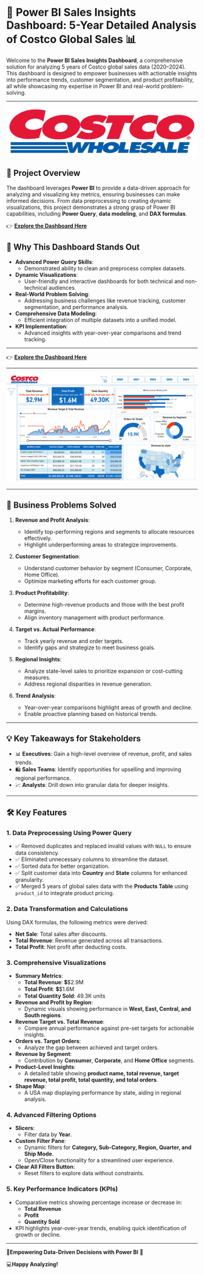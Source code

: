 # 🚀 **Power BI Sales Insights Dashboard: 5-Year Detailed Analysis of Costco Global Sales** 📊

Welcome to the **Power BI Sales Insights Dashboard**, a comprehensive solution for analyzing 5 years of Costco global sales data (2020–2024). This dashboard is designed to empower businesses with actionable insights into performance trends, customer segmentation, and product profitability, all while showcasing my expertise in Power BI and real-world problem-solving.

---
<div style="text-align: center;">
    <img src="Costco logo.png" alt="alt text" width="600" height="130">
</div>

## 🌟 **Project Overview**

The dashboard leverages **Power BI** to provide a data-driven approach for analyzing and visualizing key metrics, ensuring businesses can make informed decisions. From data preprocessing to creating dynamic visualizations, this project demonstrates a strong grasp of Power BI capabilities, including **Power Query**, **data modeling**, and **DAX formulas**.

👉 **[Explore the Dashboard Here](https://app.powerbi.com/view?r=eyJrIjoiZjQ4MTU3NDEtZmRhOS00MGUwLWI0OWUtYzNkNWY1MTU3YWEzIiwidCI6ImE4ZWVjMjgxLWFhYTMtNGRhZS1hYzliLTlhMzk4YjkyMTVlNyIsImMiOjN9
)**

## 🚀 **Why This Dashboard Stands Out**

- **Advanced Power Query Skills**:
  - Demonstrated ability to clean and preprocess complex datasets.
- **Dynamic Visualizations**:
  - User-friendly and interactive dashboards for both technical and non-technical audiences.
- **Real-World Problem Solving**:
  - Addressing business challenges like revenue tracking, customer segmentation, and performance analysis.
- **Comprehensive Data Modeling**:
  - Efficient integration of multiple datasets into a unified model.
- **KPI Implementation**:
  - Advanced insights with year-over-year comparisons and trend tracking.

---



👉 **[Explore the Dashboard Here](https://app.powerbi.com/view?r=eyJrIjoiZjQ4MTU3NDEtZmRhOS00MGUwLWI0OWUtYzNkNWY1MTU3YWEzIiwidCI6ImE4ZWVjMjgxLWFhYTMtNGRhZS1hYzliLTlhMzk4YjkyMTVlNyIsImMiOjN9
)**

---

<div style="text-align: center;">
    <img src="Costco.jpg" alt="alt text">
</div>

---

## 🎯 **Business Problems Solved**

1. **Revenue and Profit Analysis**:
   - Identify top-performing regions and segments to allocate resources effectively.
   - Highlight underperforming areas to strategize improvements.

2. **Customer Segmentation**:
   - Understand customer behavior by segment (Consumer, Corporate, Home Office).
   - Optimize marketing efforts for each customer group.

3. **Product Profitability**:
   - Determine high-revenue products and those with the best profit margins.
   - Align inventory management with product performance.

4. **Target vs. Actual Performance**:
   - Track yearly revenue and order targets.
   - Identify gaps and strategize to meet business goals.

5. **Regional Insights**:
   - Analyze state-level sales to prioritize expansion or cost-cutting measures.
   - Address regional disparities in revenue generation.

6. **Trend Analysis**:
   - Year-over-year comparisons highlight areas of growth and decline.
   - Enable proactive planning based on historical trends.

---

## 💡 **Key Takeaways for Stakeholders**

- 📊 **Executives**: Gain a high-level overview of revenue, profit, and sales trends.
- 🛍️ **Sales Teams**: Identify opportunities for upselling and improving regional performance.
- 📈 **Analysts**: Drill down into granular data for deeper insights.

---

## 🛠️ **Key Features**

### 1. **Data Preprocessing Using Power Query**
- ✅ Removed duplicates and replaced invalid values with `NULL` to ensure data consistency.
- ✅ Eliminated unnecessary columns to streamline the dataset.
- ✅ Sorted data for better organization.
- ✅ Split customer data into **Country** and **State** columns for enhanced granularity.
- ✅ Merged 5 years of global sales data with the **Products Table** using `product_id` to integrate product pricing.

### 2. **Data Transformation and Calculations**
Using DAX formulas, the following metrics were derived:
- **Net Sale**: Total sales after discounts.
- **Total Revenue**: Revenue generated across all transactions.
- **Total Profit**: Net profit after deducting costs.

### 3. **Comprehensive Visualizations**
- **Summary Metrics**:
  - **Total Revenue**: 💲$2.9M
  - **Total Profit**: 💲$1.6M
  - **Total Quantity Sold**: 49.3K units
- **Revenue and Profit by Region**:
  - Dynamic visuals showing performance in **West, East, Central, and South regions**.
- **Revenue Target vs. Total Revenue**:
  - Compare annual performance against pre-set targets for actionable insights.
- **Orders vs. Target Orders**:
  - Analyze the gap between achieved and target orders.
- **Revenue by Segment**:
  - Contribution by **Consumer**, **Corporate**, and **Home Office** segments.
- **Product-Level Insights**:
  - A detailed table showing **product name, total revenue, target revenue, total profit, total quantity, and total orders**.
- **Shape Map**:
  - A USA map displaying performance by state, aiding in regional analysis.

### 4. **Advanced Filtering Options**
- **Slicers**:
  - Filter data by **Year**.
- **Custom Filter Pane**:
  - Dynamic filters for **Category, Sub-Category, Region, Quarter, and Ship Mode**.
  - Open/Close functionality for a streamlined user experience.
- **Clear All Filters Button**:
  - Reset filters to explore data without constraints.

### 5. **Key Performance Indicators (KPIs)**
- Comparative metrics showing percentage increase or decrease in:
  - **Total Revenue**
  - **Profit**
  - **Quantity Sold**
- KPI highlights year-over-year trends, enabling quick identification of growth or decline.

---

🎉**Empowering Data-Driven Decisions with Power BI** 🌟

💻**Happy Analyzing!**
